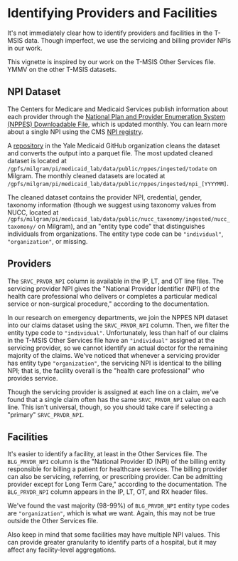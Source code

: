 # Identifying Providers and Facilities

It's not immediately clear how to identify providers and facilities in the T-MSIS data. Though imperfect, we use the servicing and billing provider NPIs in our work.

This vignette is inspired by our work on the T-MSIS Other Services file. YMMV on the other T-MSIS datasets.

## NPI Dataset

The Centers for Medicare and Medicaid Services publish information about each provider through the [National Plan and Provider Enumeration System (NPPES) Downloadable File](https://www.cms.gov/medicare/regulations-guidance/administrative-simplification/data-dissemination), which is updated monthly. You can learn more about a single NPI using the CMS [NPI registry](https://npiregistry.cms.hhs.gov/search).

A [repository](https://github.com/Yale-Medicaid/NPPES_NPI) in the Yale Medicaid GitHub organization cleans the dataset and converts the output into a parquet file. The most updated cleaned dataset is located at `/gpfs/milgram/pi/medicaid_lab/data/public/nppes/ingested/todate` on Milgram. The monthly cleaned datasets are located at `/gpfs/milgram/pi/medicaid_lab/data/public/nppes/ingested/npi_[YYYYMM]`.

The cleaned dataset contains the provider NPI, credential, gender, taxonomy information (though we suggest using taxonomy values from NUCC, located at `/gpfs/milgram/pi/medicaid_lab/data/public/nucc_taxonomy/ingested/nucc_taxomony/` on Milgram), and an "entity type code" that distinguishes individuals from organizations. The entity type code can be `"individual"`, `"organization"`, or missing.

## Providers

The `SRVC_PRVDR_NPI` column is available in the IP, LT, and OT line files. The servicing provider NPI gives the "National Provider Identifier (NPI) of the health care professional who delivers or completes a particular medical service or non-surgical procedure," according to the documentation.

In our research on emergency departments, we join the NPPES NPI dataset into our claims dataset using the `SRVC_PRVDR_NPI` column. Then, we filter the entity type code to `"individual"`. Unfortunately, less than half of our claims in the T-MSIS Other Services file have an `"individual"` assigned at the servicing provider, so we cannot identify an actual doctor for the remaining majority of the claims. We've noticed that whenever a servicing provider has entity type `"organization"`, the servicing NPI is identical to the billing NPI; that is, the facility overall is the "health care professional" who provides service.

Though the servicing provider is assigned at each line on a claim, we've found that a single claim often has the same `SRVC_PRVDR_NPI` value on each line. This isn't universal, though, so you should take care if selecting a "primary" `SRVC_PRVDR_NPI`.

## Facilities

It's easier to identify a facility, at least in the Other Services file. The `BLG_PRVDR_NPI` column is the "National Provider ID (NPI) of the billing entity responsible for billing a patient for healthcare services. The billing provider can also be servicing, referring, or prescribing provider. Can be admitting provider except for Long Term Care," according to the documentation. The `BLG_PRVDR_NPI` column appears in the IP, LT, OT, and RX header files.

We've found the vast majority (98-99%) of `BLG_PRVDR_NPI` entity type codes are `"organization"`, which is what we want. Again, this may not be true outside the Other Services file.

Also keep in mind that some facilities may have multiple NPI values. This can provide greater granularity to identify parts of a hospital, but it may affect any facility-level aggregations.
